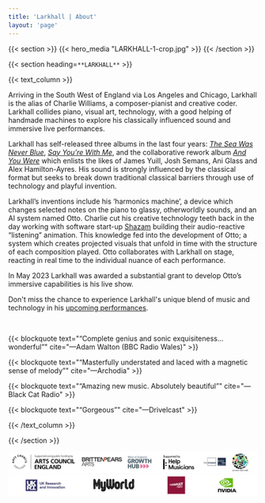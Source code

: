 ```yaml
---
title: 'Larkhall | About'
layout: 'page'
---
```


{{< section >}}
    {{< hero_media "LARKHALL-1-crop.jpg" >}}
{{< /section >}}

{{< section heading=`**LARKHALL**` >}}

{{< text_column >}}

Arriving in the South West of England via Los Angeles and Chicago, Larkhall is the alias of Charlie Williams, a composer-pianist and creative coder. Larkhall collides piano, visual art, technology, with a good helping of handmade machines to explore his classically influenced sound and immersive live performances. 

Larkhall has self-released three albums in the last four years: [*The Sea Was Never Blue*](/works), [*Say You’re With Me*](/works), and the collaborative rework album [*And You Were*](/works) which enlists the likes of James Yuill, Josh Semans, Ani Glass and Alex Hamilton-Ayres. His sound is strongly influenced by the classical format but seeks to break down traditional classical barriers through use of technology and playful invention.

Larkhall’s inventions include his ‘harmonics machine’, a device which changes selected notes on the piano to glassy, otherworldly sounds, and an AI system named Otto.  Charlie cut his creative technology teeth back in the day working with software start-up [Shazam](https://www.shazam.com/home) building their audio-reactive “listening” animation. This knowledge fed into the development of Otto; a system which creates projected visuals that unfold in time with the structure of each composition played. Otto collaborates with Larkhall on stage, reacting in real time to the individual nuance of each performance.

In May 2023 Larkhall was awarded a substantial grant to develop Otto’s immersive capabilities is his live show. 

Don't miss the chance to experience Larkhall's unique blend of music and technology in his [upcoming performances](/concerts).

<br>

{{< blockquote text="“Complete genius and sonic exquisiteness… wonderful”" cite="—Adam Walton (BBC Radio Wales)" >}}

{{< blockquote text="“Masterfully understated and laced with a magnetic sense of melody”" cite="—Archodia" >}}

{{< blockquote text="“Amazing new music. Absolutely beautiful”" cite="—Black Cat Radio" >}}

{{< blockquote text="“Gorgeous”" cite="—Drivelcast" >}}

{{< /text_column >}}


{{< /section >}}
<p align="center">
  <img src="All-support-1024.jpg" /><br>
  <img src="All-support2-1024.jpg" />
</p>


<!-- {{< container flex="true" >}}
    {{< download_button 
            url="assets/Larkhall_EPK_2023.zip" 
            text="Download press kit" >}}

    {{< download_button 
            url="assets/Larkhall-Stage-plot-diagram.pdf" 
            text="Download stage plot diagram" >}}

    {{< download_button 
            url="assets/Larkhall-Touring-Pack-11-2022.pdf" 
            text="Download touring pack" >}} -->
<!-- {{< /container >}} -->
